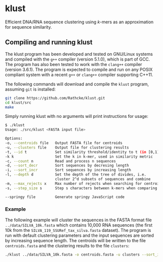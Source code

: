 # klust

Efficient DNA/RNA sequence clustering using *k*-mers as an approximation for
sequence similarity.


## Compiling and running klust

The klust program has been developed and tested on GNU/Linux systems and
compiled with the `g++` compiler (version 5.1.0), which is part of GCC. The
program has also been tested to work with the `clang++` compiler (version
3.6.1). The program is expected to compile and run on any POSIX compliant
system with a recent `g++` or `clang++` compiler supporting C++11.

The following commands will download and compile the `klust` program, assuming
`git` is installed:

```sh
git clone https://github.com/Rathcke/klust.git
cd klust/src
make
```

Simply running klust with no arguments will print instructions for usage:

```sh
$ ./klust
Usage: ./src/klust <FASTA input file>

Options:
-o, --centroids file   Output FASTA file for centroids
-u, --clusters file    Output file for clustering results
-t, --id t             Set similarity threshold/identity to t (in [0,1])
-k k                   Set the k in k-mer, used in similarity metric
-c, --count n          Read and process n sequences
-d, --sort_decr        Sort sequences by decresing length
-i, --sort_incr        Sort sequences by increasing length
-l, --depth d          Set the depth of the tree of divides, i.e.
                       cluster 2^d subsets of sequences and combine
-m, --max_rejects x    Max number of rejects when searching for centroid
-s, --step_size s      Step s characters between k-mers when comparing

--springy file         Generate springy JavaScript code
```


### Example

The following example will cluster the sequences in the FASTA format file
`../data/SILVA_10k.fasta` which contains 10,000 RNA sequences (the first 10k
from the `SILVA_119_SSURef_tax_silva.fasta` dataset). The program is run with
default clustering parameters and the input sequences are sorted by increasing
sequence length. The centroids will be written to the file `centroids.fasta`
and the clustering results to the file `clusters`:

```sh
./klust ../data/SILVA_10k.fasta -o centroids.fasta -u clusters --sort_incr
```
